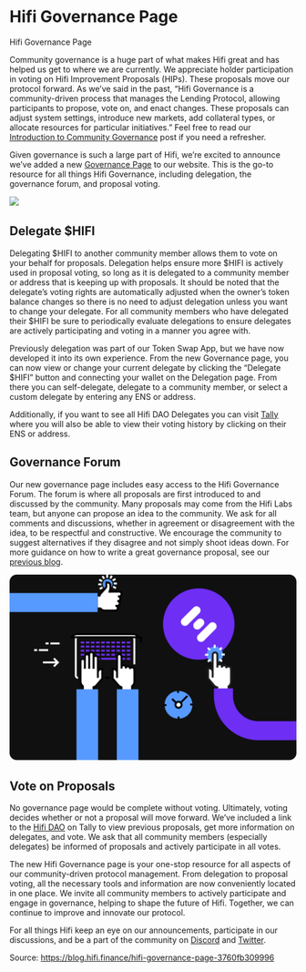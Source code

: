 
# Hifi Governance Page

Hifi Governance Page

Community governance is a huge part of what makes Hifi great and has helped us get to where we are currently. We appreciate holder participation in voting on Hifi Improvement Proposals (HIPs). These proposals move our protocol forward. As we’ve said in the past, “Hifi Governance is a community-driven process that manages the Lending Protocol, allowing participants to propose, vote on, and enact changes. These proposals can adjust system settings, introduce new markets, add collateral types, or allocate resources for particular initiatives.” Feel free to read our [Introduction to Community Governance](https://blog.hifi.finance/introducing-the-hifi-dao-9b7b614a40a0) post if you need a refresher.

Given governance is such a large part of Hifi, we’re excited to announce we’ve added a new [Governance Page](https://swap.hifi.finance/#/delegate) to our website. This is the go-to resource for all things Hifi Governance, including delegation, the governance forum, and proposal voting.

![](../images/2024-04-29_hifi-governance-page/1_bPL1X_kFzh-Gq77iKbCoog.png)

## Delegate $HIFI

Delegating $HIFI to another community member allows them to vote on your behalf for proposals. Delegation helps ensure more $HIFI is actively used in proposal voting, so long as it is delegated to a community member or address that is keeping up with proposals. It should be noted that the delegate’s voting rights are automatically adjusted when the owner’s token balance changes so there is no need to adjust delegation unless you want to change your delegate. For all community members who have delegated their $HIFI be sure to periodically evaluate delegations to ensure delegates are actively participating and voting in a manner you agree with.

Previously delegation was part of our Token Swap App, but we have now developed it into its own experience. From the new Governance page, you can now view or change your current delegate by clicking the “Delegate $HIFI” button and connecting your wallet on the Delegation page. From there you can self-delegate, delegate to a community member, or select a custom delegate by entering any ENS or address.

Additionally, if you want to see all Hifi DAO Delegates you can visit [Tally](https://www.tally.xyz/gov/hifi-dao/delegates) where you will also be able to view their voting history by clicking on their ENS or address.

## Governance Forum

Our new governance page includes easy access to the Hifi Governance Forum. The forum is where all proposals are first introduced to and discussed by the community. Many proposals may come from the Hifi Labs team, but anyone can propose an idea to the community. We ask for all comments and discussions, whether in agreement or disagreement with the idea, to be respectful and constructive. We encourage the community to suggest alternatives if they disagree and not simply shoot ideas down. For more guidance on how to write a great governance proposal, see our [previous blog](https://blog.hifi.finance/how-to-write-a-great-governance-proposal-fb8c6a0965b0).

![](../images/2024-04-29_hifi-governance-page/1_4oEA1YdNa8lY7GvGgk9fHQ.png)

## Vote on Proposals

No governance page would be complete without voting. Ultimately, voting decides whether or not a proposal will move forward. We’ve included a link to the [Hifi DAO](https://www.tally.xyz/gov/hifi-dao) on Tally to view previous proposals, get more information on delegates, and vote. We ask that all community members (especially delegates) be informed of proposals and actively participate in all votes.

The new Hifi Governance page is your one-stop resource for all aspects of our community-driven protocol management. From delegation to proposal voting, all the necessary tools and information are now conveniently located in one place. We invite all community members to actively participate and engage in governance, helping to shape the future of Hifi. Together, we can continue to improve and innovate our protocol.

For all things Hifi keep an eye on our announcements, participate in our discussions, and be a part of the community on [Discord](https://discord.com/invite/uGxaCppKSH) and [Twitter](https://twitter.com/hififinance).


Source: https://blog.hifi.finance/hifi-governance-page-3760fb309996

